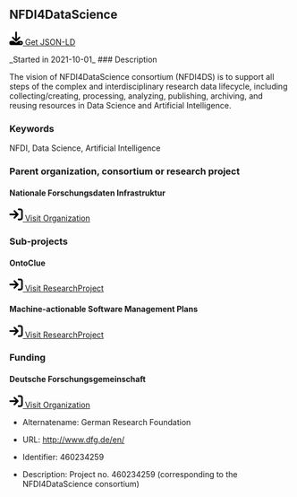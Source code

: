 ## NFDI4DataScience

<p><img src = "/images/get.svg" alt="Get JSON-LD"/><a href="https://raw.githubusercontent.com/zbmed-semtec/zbmed-semtec.github.io/main/metadata\projects\2021_NFDI4DataScience.json" target="_blank"> Get JSON-LD</a></p>
_Started in 2021-10-01_
### Description

The vision of NFDI4DataScience consortium (NFDI4DS) is to support all steps of the complex and interdisciplinary research data lifecycle, including collecting/creating, processing, analyzing, publishing, archiving, and reusing resources in Data Science and Artificial Intelligence.
### Keywords

NFDI, Data Science, Artificial Intelligence
### Parent organization, consortium or research project

#### Nationale Forschungsdaten Infrastruktur

<a href="https://www.nfdi.de/" target="_blank"><img src = "/images/visit.svg" alt="Visit URL"/> Visit Organization</a>

### Sub-projects

#### OntoClue

<a href="https://zbmed-semtec.github.io/projects/2021_OntoClue" target="_blank"><img src = "/images/visit.svg" alt="Visit URL"/> Visit ResearchProject</a>

#### Machine-actionable Software Management Plans

<a href="https://zbmed-semtec.github.io/projects/2022_maSMP" target="_blank"><img src = "/images/visit.svg" alt="Visit URL"/> Visit ResearchProject</a>

### Funding

#### Deutsche Forschungsgemeinschaft

<a href="https://ror.org/018mejw64" target="_blank"><img src = "/images/visit.svg" alt="Visit URL"/> Visit Organization</a>

- Alternatename: German Research Foundation
- URL: <a href="http://www.dfg.de/en/" target="_blank">http://www.dfg.de/en/</a>

- Identifier: 460234259
- Description: Project no. 460234259 (corresponding to the NFDI4DataScience consortium)


<script type="application/ld+json">
{
  "@context": "https://schema.org/",
  "@id": "https://zbmed-semtec.github.io/projects/2021_NFDI4DataScience",
  "@type": "ResearchProject",
  "name": "NFDI4DataScience",
  "foundingDate": "2021-10-01",
  "description": "The vision of NFDI4DataScience consortium (NFDI4DS) is to support all steps of the complex and interdisciplinary research data lifecycle, including collecting/creating, processing, analyzing, publishing, archiving, and reusing resources in Data Science and Artificial Intelligence.",
  "keywords": "NFDI, Data Science, Artificial Intelligence",
  "parentOrganization": {
    "@type": "Organization",
    "@id": "https://www.nfdi.de/",
    "name": "Nationale Forschungsdaten Infrastruktur"
  },
  "subOrganization": [
    {
      "@type": "ResearchProject",
      "@id": "https://zbmed-semtec.github.io/projects/2021_OntoClue",
      "name": "OntoClue"
    },
    {
      "@type": "ResearchProject",
      "@id": "https://zbmed-semtec.github.io/projects/2022_maSMP",
      "name": "Machine-actionable Software Management Plans"
    }
  ],
  "funding": [
    {
      "@type": "Grant",
      "funder": {
        "@type": "Organization",
        "@id": "https://ror.org/018mejw64",
        "name": "Deutsche Forschungsgemeinschaft",
        "alternateName": "German Research Foundation",
        "url": "http://www.dfg.de/en/"
      },
      "identifier": "460234259",
      "description": "Project no. 460234259 (corresponding to the NFDI4DataScience consortium)"
    }
  ]
}
</script>

